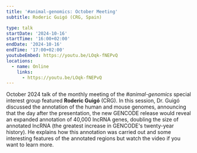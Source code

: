 ```yaml
---
title: '#animal-genomics: October Meeting'
subtitle: Roderic Guigó (CRG, Spain)

type: talk
startDate: '2024-10-16'
startTime: '16:00+02:00'
endDate: '2024-10-16'
endTime: '17:00+02:00'
youtubeEmbed: https://youtu.be/LOqk-fNEPvQ
locations:
  - name: Online
    links:
      - https://youtu.be/LOqk-fNEPvQ
---
```


October 2024 talk of the monthly meeting of the _#animal-genomics_ special interest group featured **Roderic Guigó** (CRG). In this session, Dr. Guigó discussed the annotation of the human and mouse genomes, announcing that the day after the presentation, the new GENCODE release would reveal an expanded annotation of 40,000 lncRNA genes, doubling the size of annotated lncRNA (the greatest increase in GENCODE's twenty-year history). He explains how this annotation was carried out and some interesting features of the annotated regions but watch the video if you want to learn more.
